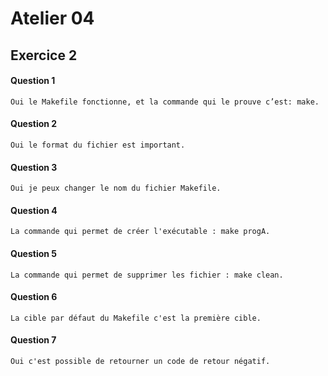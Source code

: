 # Atelier 04
## Exercice 2
#### Question 1
```
Oui le Makefile fonctionne, et la commande qui le prouve c’est: make.

```
#### Question 2
```
Oui le format du fichier est important.
```
#### Question 3
```
Oui je peux changer le nom du fichier Makefile.
```
#### Question 4
```
La commande qui permet de créer l'exécutable : make progA. 
```
#### Question 5
```
La commande qui permet de supprimer les fichier : make clean. 
```
#### Question 6
```
La cible par défaut du Makefile c'est la première cible.
``` 
#### Question 7
```
Oui c'est possible de retourner un code de retour négatif.
```
